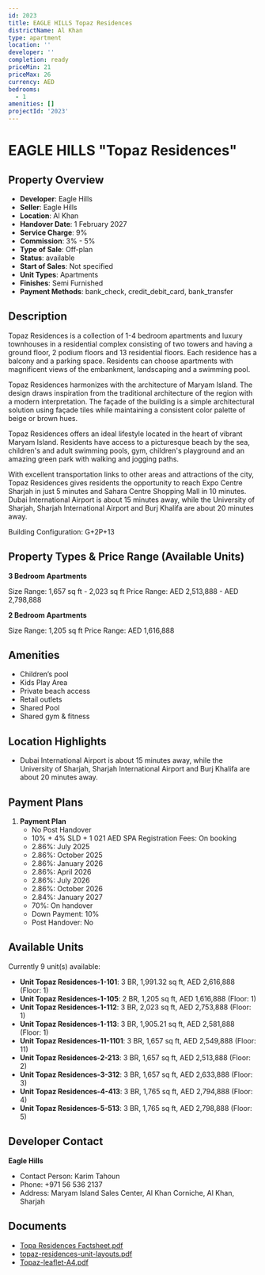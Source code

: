 ```yaml
---
id: 2023
title: EAGLE HILLS Topaz Residences
districtName: Al Khan
type: apartment
location: ''
developer: ''
completion: ready
priceMin: 21
priceMax: 26
currency: AED
bedrooms:
  - 1
amenities: []
projectId: '2023'
---
```


# EAGLE HILLS "Topaz Residences"

## Property Overview
- **Developer**: Eagle Hills
- **Seller**: Eagle Hills
- **Location**: Al Khan
- **Handover Date**: 1 February 2027
- **Service Charge**: 9%
- **Commission**: 3% - 5%
- **Type of Sale**: Off-plan
- **Status**: available
- **Start of Sales**: Not specified
- **Unit Types**: Apartments
- **Finishes**: Semi Furnished
- **Payment Methods**: bank_check, credit_debit_card, bank_transfer

## Description
Topaz Residences is a collection of 1-4 bedroom apartments and luxury townhouses in a residential complex consisting of two towers and having a ground floor, 2 podium floors and 13 residential floors. Each residence has a balcony and a parking space. Residents can choose apartments with magnificent views of the embankment, landscaping and a swimming pool.

 Topaz Residences harmonizes with the architecture of Maryam Island. The design draws inspiration from the traditional architecture of the region with a modern interpretation. The façade of the building is a simple architectural solution using façade tiles while maintaining a consistent color palette of beige or brown hues. 

 Topaz Residences offers an ideal lifestyle located in the heart of vibrant Maryam Island. Residents have access to a picturesque beach by the sea, children's and adult swimming pools, gym, children's playground and an amazing green park with walking and jogging paths.

 With excellent transportation links to other areas and attractions of the city, Topaz Residences gives residents the opportunity to reach Expo Centre Sharjah in just 5 minutes and Sahara Centre Shopping Mall in 10 minutes. Dubai International Airport is about 15 minutes away, while the University of Sharjah, Sharjah International Airport and Burj Khalifa are about 20 minutes away.

Building Configuration: G+2P+13

## Property Types & Price Range (Available Units)
**3 Bedroom Apartments**

Size Range: 1,657 sq ft - 2,023 sq ft
Price Range: AED 2,513,888 - AED 2,798,888

**2 Bedroom Apartments**

Size Range: 1,205 sq ft
Price Range: AED 1,616,888

## Amenities
- Children’s pool
- Kids Play Area
- Private beach access
- Retail outlets
- Shared Pool
- Shared gym & fitness

## Location Highlights
- Dubai International Airport is about 15 minutes away, while the University of Sharjah, Sharjah International Airport and Burj Khalifa are about 20 minutes away.

## Payment Plans
1. **Payment Plan**
   - No Post Handover
   - 10% + 4% SLD + 1 021 AED SPA Registration Fees: On booking
   - 2.86%: July 2025
   - 2.86%: October 2025
   - 2.86%: January 2026
   - 2.86%: April 2026
   - 2.86%: July 2026
   - 2.86%: October 2026
   - 2.84%: January 2027
   - 70%: On handover
   - Down Payment: 10%
   - Post Handover: No

## Available Units
Currently 9 unit(s) available:
- **Unit Topaz Residences-1-101**: 3 BR, 1,991.32 sq ft, AED 2,616,888 (Floor: 1)
- **Unit Topaz Residences-1-105**: 2 BR, 1,205 sq ft, AED 1,616,888 (Floor: 1)
- **Unit Topaz Residences-1-112**: 3 BR, 2,023 sq ft, AED 2,753,888 (Floor: 1)
- **Unit Topaz Residences-1-113**: 3 BR, 1,905.21 sq ft, AED 2,581,888 (Floor: 1)
- **Unit Topaz Residences-11-1101**: 3 BR, 1,657 sq ft, AED 2,549,888 (Floor: 11)
- **Unit Topaz Residences-2-213**: 3 BR, 1,657 sq ft, AED 2,513,888 (Floor: 2)
- **Unit Topaz Residences-3-312**: 3 BR, 1,657 sq ft, AED 2,633,888 (Floor: 3)
- **Unit Topaz Residences-4-413**: 3 BR, 1,765 sq ft, AED 2,794,888 (Floor: 4)
- **Unit Topaz Residences-5-513**: 3 BR, 1,765 sq ft, AED 2,798,888 (Floor: 5)

## Developer Contact
**Eagle Hills**
- Contact Person: Karim Tahoun
- Phone: +971 56 536 2137
- Address: Maryam Island Sales Center, Al Khan Corniche, Al Khan, Sharjah

## Documents
- [Topa Residences Factsheet.pdf](https://cdn.geniemap.net/2024/05/24/j5jB8E0HMKOlRTm9f52yBcUCIT6UaE4wr6qcxmJN.pdf)
- [topaz-residences-unit-layouts.pdf](https://cdn.geniemap.net/2024/06/05/4er55x6BrF6EbMRimLFtPR9gmKSD88p1KPhPX89u.pdf)
- [Topaz-leaflet-A4.pdf](https://cdn.geniemap.net/2024/06/05/mO9gI0pChb57vELMCxO5Ww0dHAVPvDu1rtC1f0Le.pdf)
